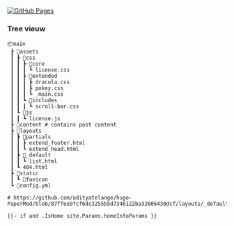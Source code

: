 [![GitHub Pages](https://github.com/Shenlong616/Shenlong616.github.io/actions/workflows/gh-pages.yml/badge.svg)](https://github.com/Shenlong616/Shenlong616.github.io/actions/workflows/gh-pages.yml)

### Tree vieuw

```
📦main
 ┣ 📂assets
 ┃ ┣ 📂css
 ┃ ┃ ┣ 📂core
 ┃ ┃ ┃ ┗ license.css
 ┃ ┃ ┣ 📂extended
 ┃ ┃ ┃ ┣ dracula.css
 ┃ ┃ ┃ ┣ pokey.css
 ┃ ┃ ┃ ┗ _main.css
 ┃ ┃ ┗ 📂includes
 ┃ ┃ ┃ ┗ scroll-bar.css
 ┃ ┗ 📂js
 ┃ ┃ ┗ license.js
 ┣ 📂content # contains post content
 ┣ 📂layouts
 ┃ ┣ 📂partials
 ┃ ┃ ┣ extend_footer.html
 ┃ ┃ ┗ extend_head.html
 ┃ ┣ 📂_default
 ┃ ┃ ┗ list.html
 ┃ ┗ 404.html
 ┣ 📂static
 ┃ ┗ 📂favicon
 ┗ 📜config.yml
```

```
# https://github.com/adityatelange/hugo-PaperMod/blob/87ffee9fcf6dc3255b5d7346122ba32606430dcf/layouts/_default/list.html#L47

{{- if and .IsHome site.Params.homeInfoParams }}
```
